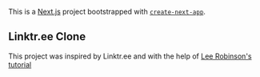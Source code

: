 This is a [Next.js](https://nextjs.org/) project bootstrapped with [`create-next-app`](https://github.com/vercel/next.js/tree/canary/packages/create-next-app).

## Linktr.ee Clone

This project was inspired by Linktr.ee and with the help of [Lee Robinson's tutorial](https://www.youtube.com/watch?v=eFzNekhVhmM&ab_channel=LeeRobinson)
